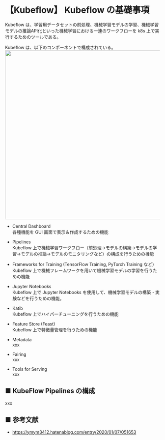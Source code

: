 # 【Kubeflow】 Kubeflow の基礎事項
Kubeflow は、学習用データセットの前処理、機械学習モデルの学習、機械学習モデルの推論API化といった機械学習における一連のワークフローを k8s 上で実行するためのツールである。

Kubeflow は、以下のコンポーネントで構成されている。<br>
<img src="https://user-images.githubusercontent.com/25688193/105124219-07ebb880-5b1d-11eb-99d6-69a4968b1499.png" width="550">

- Central Dashboard<br>
    各種機能を GUI 画面で表示＆作成するための機能

- Pipelines<br>
    Kubeflow 上で機械学習ワークフロー（前処理→モデルの構築→モデルの学習→モデルの推論→モデルのモニタリングなど）の構成を行うための機能

- Frameworks for Training (TensorFlow Training, PyTorch Training など）<br>
    Kubeflow 上で機械フレームワークを用いて機械学習モデルの学習を行うための機能

- Jupyter Notebooks<br>
    Kubeflow 上で Jupyter Notebooks を使用して、機械学習モデルの構築・実験などを行うための機能。

- Katib<br>
    Kubeflow 上でハイパーチューニングを行うための機能

- Feature Store (Feast)<br>
    Kubeflow 上で特徴量管理を行うための機能

- Metadata<br>
    xxx

- Fairing<br>
    xxx

- Tools for Serving<br>
    xxx

## ■ KubeFlow Pipelines の構成
xxx

## ■ 参考文献
- https://ymym3412.hatenablog.com/entry/2020/01/07/051653
